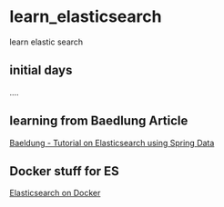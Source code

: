 # learn_elasticsearch
learn elastic search


## initial days
....

## learning from Baedlung Article
[Baeldung - Tutorial on Elasticsearch using Spring Data](https://www.baeldung.com/spring-data-elasticsearch-tutorial)


## Docker stuff for ES

[Elasticsearch on Docker](https://www.elastic.co/guide/en/elastic-stack-get-started/current/get-started-docker.html)